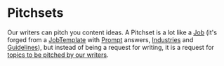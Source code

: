 # Pitchsets

Our writers can pitch you content ideas. A Pitchset is a lot like a [Job](#jobs) (it's forged from a [JobTemplate](#job-templates) with [Prompt](#prompts) answers, [Industries](#industries) and [Guidelines](#guidelines)), but instead of being a request for writing, it is a request for [topics to be pitched by our writers](#pitches).
